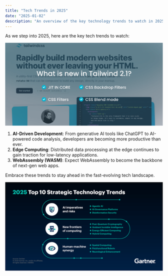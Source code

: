 ```yaml
---
title: "Tech Trends in 2025"
date: "2025-01-02"
description: "An overview of the key technology trends to watch in 2025, including AI-driven development, edge computing, and WebAssembly."
---
```


As we step into 2025, here are the key tech trends to watch:

![Tailwind](./assets/tailwind.png)

1. **AI-Driven Development**: From generative AI tools like ChatGPT to AI-powered code analysis, developers are becoming more productive than ever.
2. **Edge Computing**: Distributed data processing at the edge continues to gain traction for low-latency applications.
3. **WebAssembly (WASM)**: Expect WebAssembly to become the backbone of next-gen web apps.

Embrace these trends to stay ahead in the fast-evolving tech landscape.

![Additional Image](./assets/test3.png)
